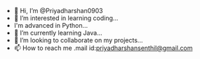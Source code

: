 - 👋 Hi, I’m @Priyadharshan0903
- 👀 I’m interested in learning coding...
- I'm advanced in Python...
- 🌱 I’m currently learning Java...
- 💞️ I’m looking to collaborate on my projects...
- 📫 How to reach me .mail id:priyadharshansenthil@gmail.com
<!---
Priyadharshan0903/Priyadharshan0903 is a ✨ special ✨ repository because its `README.md` (this file) appears on your GitHub profile.
You can click the Preview link to take a look at your changes.
--->
